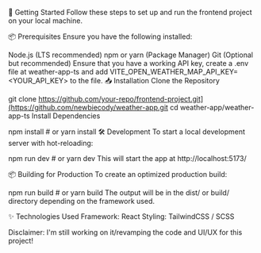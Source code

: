 🚀 Getting Started
Follow these steps to set up and run the frontend project on your local machine.

📦 Prerequisites
Ensure you have the following installed:

Node.js (LTS recommended)
npm or yarn (Package Manager)
Git (Optional but recommended)
Ensure that you have a working API key, create a .env file at weather-app-ts and add VITE_OPEN_WEATHER_MAP_API_KEY=<YOUR_API_KEY> to the file.
📥 Installation
Clone the Repository

git clone https://github.com/your-repo/frontend-project.git](https://github.com/newbiecody/weather-app.git
cd weather-app/weather-app-ts
Install Dependencies

npm install  # or yarn install
🛠 Development
To start a local development server with hot-reloading:

npm run dev  # or yarn dev
This will start the app at http://localhost:5173/

📦 Building for Production
To create an optimized production build:

npm run build  # or yarn build
The output will be in the dist/ or build/ directory depending on the framework used.

✨ Technologies Used
Framework: React
Styling: TailwindCSS / SCSS

Disclaimer: I'm still working on it/revamping the code and UI/UX for this project!
